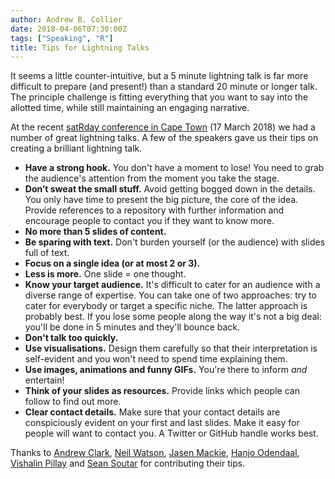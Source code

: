 ```yaml
---
author: Andrew B. Collier
date: 2018-04-06T07:30:00Z
tags: ["Speaking", "R"]
title: Tips for Lightning Talks
---
```


It seems a little counter-intuitive, but a 5 minute lightning talk is far more difficult to prepare (and present!) than a standard 20 minute or longer talk. The principle challenge is fitting everything that you want to say into the allotted time, while still maintaining an engaging narrative.

At the recent [satRday conference in Cape Town](http://capetown2018.satrdays.org/) (17 March 2018) we had a number of great lightning talks.  A few of the speakers gave us their tips on creating a brilliant lightning talk.

<!--more-->

- **Have a strong hook.** You don't have a moment to lose! You need to grab the audience's attention from the moment you take the stage.
- **Don’t sweat the small stuff.** Avoid getting bogged down in the details. You only have time to present the big picture, the core of the idea. Provide references to a repository with further information and encourage people to contact you if they want to know more.
- **No more than 5 slides of content.**
- **Be sparing with text.** Don't burden yourself (or the audience) with slides full of text.
- **Focus on a single idea (or at most 2 or 3).**
- **Less is more.** One slide = one thought.
- **Know your target audience.** It's difficult to cater for an audience with a diverse range of expertise. You can take one of two approaches: try to cater for everybody or target a specific niche. The latter approach is probably best. If you lose some people along the way it's not a big deal: you'll be done in 5 minutes and they'll bounce back.
- **Don't talk too quickly.**
- **Use visualisations.** Design them carefully so that their interpretation is self-evident and you won't need to spend time explaining them.
- **Use images, animations and funny GIFs.** You're there to inform *and* entertain!
- **Think of your slides as resources.** Provide links which people can follow to find out more.
- **Clear contact details.** Make sure that your contact details are conspiciously evident on your first and last slides. Make it easy for people will want to contact you. A Twitter or GitHub handle works best.

Thanks to <a href="https://twitter.com/pssguy">Andrew Clark</a>, <a href="https://twitter.com/rugbystatsguy">Neil Watson</a>, <a href="https://twitter.com/OpenSourceQuant">Jasen Mackie</a>, <a href="https://twitter.com/UbuntR314">Hanjo Odendaal</a>, <a href="https://www.linkedin.com/in/vishalin-pillay-49ba92112/">Vishalin Pillay</a> and <a href="https://github.com/Stochastic-Squirrel">Sean Soutar</a> for contributing their tips.